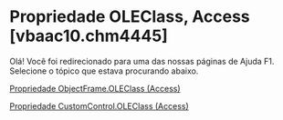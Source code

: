 
# Propriedade OLEClass, Access [vbaac10.chm4445]

Olá! Você foi redirecionado para uma das nossas páginas de Ajuda F1. Selecione o tópico que estava procurando abaixo.

[Propriedade ObjectFrame.OLEClass (Access)](http://msdn.microsoft.com/library/ed32f15c-77da-0bd6-46da-38373ea37cc1%28Office.15%29.aspx)

[Propriedade CustomControl.OLEClass (Access)](http://msdn.microsoft.com/library/d9aad7b9-6388-3365-881a-6e42ebebcfd6%28Office.15%29.aspx)


